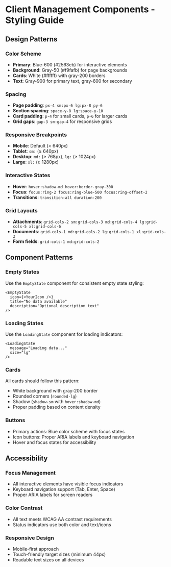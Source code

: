 # Client Management Components - Styling Guide

## Design Patterns

### Color Scheme
- **Primary**: Blue-600 (#2563eb) for interactive elements
- **Background**: Gray-50 (#f9fafb) for page backgrounds
- **Cards**: White (#ffffff) with gray-200 borders
- **Text**: Gray-900 for primary text, gray-600 for secondary

### Spacing
- **Page padding**: `px-4 sm:px-6 lg:px-8 py-6`
- **Section spacing**: `space-y-8 lg:space-y-10`
- **Card padding**: `p-4` for small cards, `p-6` for larger cards
- **Grid gaps**: `gap-3 sm:gap-4` for responsive grids

### Responsive Breakpoints
- **Mobile**: Default (< 640px)
- **Tablet**: `sm:` (≥ 640px)
- **Desktop**: `md:` (≥ 768px), `lg:` (≥ 1024px)
- **Large**: `xl:` (≥ 1280px)

### Interactive States
- **Hover**: `hover:shadow-md hover:border-gray-300`
- **Focus**: `focus:ring-2 focus:ring-blue-500 focus:ring-offset-2`
- **Transitions**: `transition-all duration-200`

### Grid Layouts
- **Attachments**: `grid-cols-2 sm:grid-cols-3 md:grid-cols-4 lg:grid-cols-5 xl:grid-cols-6`
- **Documents**: `grid-cols-1 md:grid-cols-2 lg:grid-cols-1 xl:grid-cols-2`
- **Form fields**: `grid-cols-1 md:grid-cols-2`

## Component Patterns

### Empty States
Use the `EmptyState` component for consistent empty state styling:
```tsx
<EmptyState
  icon={<YourIcon />}
  title="No data available"
  description="Optional description text"
/>
```

### Loading States
Use the `LoadingState` component for loading indicators:
```tsx
<LoadingState 
  message="Loading data..." 
  size="lg"
/>
```

### Cards
All cards should follow this pattern:
- White background with gray-200 border
- Rounded corners (`rounded-lg`)
- Shadow (`shadow-sm` with `hover:shadow-md`)
- Proper padding based on content density

### Buttons
- Primary actions: Blue color scheme with focus states
- Icon buttons: Proper ARIA labels and keyboard navigation
- Hover and focus states for accessibility

## Accessibility

### Focus Management
- All interactive elements have visible focus indicators
- Keyboard navigation support (Tab, Enter, Space)
- Proper ARIA labels for screen readers

### Color Contrast
- All text meets WCAG AA contrast requirements
- Status indicators use both color and text/icons

### Responsive Design
- Mobile-first approach
- Touch-friendly target sizes (minimum 44px)
- Readable text sizes on all devices